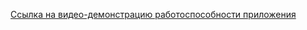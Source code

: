 [Ссылка на видео-демонстрацию работоспособности приложения](https://www.youtube.com/watch?v=DYf_YS3SQvA)